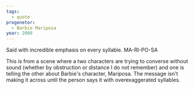 ```yaml
---
tags:
  - quote
progenetor:
  - Barbie Mariposa
year: 2008
---
```

Said with incredible emphasis on every syllable.
MA-RI-PO-SA

This is from a scene where a two characters are trying to converse without sound (whether by obstruction or distance I do not remember) and one is telling the other about Barbie's character, Mariposa. The message isn't making it across until the person says it with overexaggerated syllables.